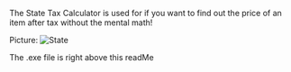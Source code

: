 The State Tax Calculator is used for if you want to find out the price of an item after tax without the mental math!

Picture: ![State](https://github.com/NTCG25/State-Tax-Calculator/assets/65662881/fca461c0-c72a-4e2f-8e92-c0ce1c20718c)

The .exe file is right above this readMe
